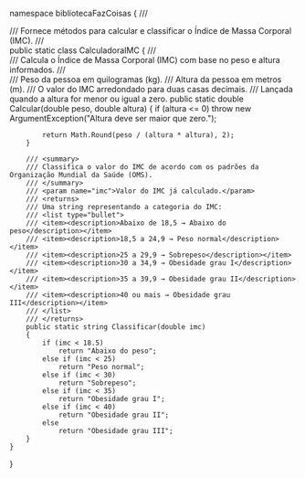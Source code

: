 ﻿namespace bibliotecaFazCoisas
{
    /// <summary>
    /// Fornece métodos para calcular e classificar o Índice de Massa Corporal (IMC).
    /// </summary>
    public static class CalculadoraIMC
    {
        /// <summary>
        /// Calcula o Índice de Massa Corporal (IMC) com base no peso e altura informados.
        /// </summary>
        /// <param name="peso">Peso da pessoa em quilogramas (kg).</param>
        /// <param name="altura">Altura da pessoa em metros (m).</param>
        /// <returns>O valor do IMC arredondado para duas casas decimais.</returns>
        /// <exception cref="ArgumentException">Lançada quando a altura for menor ou igual a zero.</exception>
        public static double Calcular(double peso, double altura)
        {
            if (altura <= 0)
                throw new ArgumentException("Altura deve ser maior que zero.");

            return Math.Round(peso / (altura * altura), 2);
        }

        /// <summary>
        /// Classifica o valor do IMC de acordo com os padrões da Organização Mundial da Saúde (OMS).
        /// </summary>
        /// <param name="imc">Valor do IMC já calculado.</param>
        /// <returns>
        /// Uma string representando a categoria do IMC:
        /// <list type="bullet">
        /// <item><description>Abaixo de 18,5 → Abaixo do peso</description></item>
        /// <item><description>18,5 a 24,9 → Peso normal</description></item>
        /// <item><description>25 a 29,9 → Sobrepeso</description></item>
        /// <item><description>30 a 34,9 → Obesidade grau I</description></item>
        /// <item><description>35 a 39,9 → Obesidade grau II</description></item>
        /// <item><description>40 ou mais → Obesidade grau III</description></item>
        /// </list>
        /// </returns>
        public static string Classificar(double imc)
        {
            if (imc < 18.5)
                return "Abaixo do peso";
            else if (imc < 25)
                return "Peso normal";
            else if (imc < 30)
                return "Sobrepeso";
            else if (imc < 35)
                return "Obesidade grau I";
            else if (imc < 40)
                return "Obesidade grau II";
            else
                return "Obesidade grau III";
        }
    }
}
